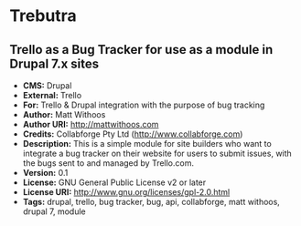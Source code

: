 Trebutra
========

Trello as a Bug Tracker for use as a module in Drupal 7.x sites
--------------------------------

- **CMS:** Drupal
- **External:** Trello
- **For:** Trello & Drupal integration with the purpose of bug tracking
- **Author:** Matt Withoos
- **Author URI:** http://mattwithoos.com
- **Credits:** Collabforge Pty Ltd (http://www.collabforge.com)
- **Description:** This is a simple module for site builders who want to integrate a bug tracker on their website for users to submit issues, with the bugs sent to and managed by Trello.com.
- **Version:** 0.1
- **License:** GNU General Public License v2 or later
- **License URI:** http://www.gnu.org/licenses/gpl-2.0.html
- **Tags:** drupal, trello, bug tracker, bug, api, collabforge, matt withoos, drupal 7, module
